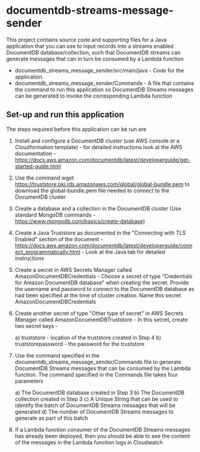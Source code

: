 # documentdb-streams-message-sender

This project contains source code and supporting files for a Java application that you can use to input records into a streams enabled DocumentDB database/collection, such that DocumentDB streams can generate messages that can in turn be consumed by a Lambda function

- documentdb_streams_message_sender/src/main/java - Code for the application.
- documentdb_streams_message_sender/Commands - A file that contains the command to run this application so DocumentDB Streams messages can be generated to invoke the corresponding Lambda function

## Set-up and run this application

The steps required before this application can be run are

1) Install and configure a DocumentDB cluster (use AWS console or a Cloudformation template) - for detailed instructions look at the AWS documentation - https://docs.aws.amazon.com/documentdb/latest/developerguide/get-started-guide.html

2) Use the command wget https://truststore.pki.rds.amazonaws.com/global/global-bundle.pem to download the global-bundle.pem file needed to connect to the DocumentDB cluster

3) Create a database and a collection in the DocumentDB cluster (Use standard MongoDB commands - https://www.mongodb.com/basics/create-database)

4) Create a Java Truststore as documented in the "Connecting with TLS Enabled" section of the document - https://docs.aws.amazon.com/documentdb/latest/developerguide/connect_programmatically.html - Look at the Java tab for detailed instructions

5) Create a secret in AWS Secrets Manager called AmazonDocumentDBCredentials - Choose a secret of type "Credentials for Amazon DocumentDB database" when creating the secret. Provide the username and password to connect to the DocumentDB database as had been specified at the time of cluster creation. Name this secret AmazonDocumentDBCredentials

6) Create another secret of type "Other type of secret" in AWS Secrets Manager called AmazonDocumentDBTruststore - In this secret, create two secret keys - 

	a) truststore - location of the truststore created in Step 4
	b) truststorepassword - the password for the truststore
	
7) Use the command specified in the documentdb_streams_message_sender/Commands file to generate DocumentDB Streams messages that can be consumed by the Lambda function. The command specified in the Commands file takes four parameters

	a) The DocumentDB database created in Step 3
	b) The DocumentDB collection created in Step 3
	c) A Unique String that can be used to identify the batch of DocumentDB Streams messages that will be generated
	d) The number of DocumentDB Streams messages to generate as part of this batch
	
8) If a Lambda function consumer of the DocumentDB Streams messages has already been deployed, then you should be able to see the content of the messages in the Lambda function logs in Cloudwatch